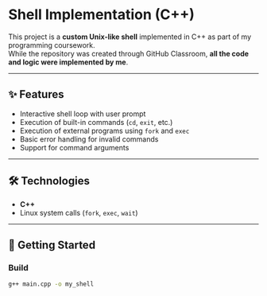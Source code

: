 # Shell Implementation (C++)

This project is a **custom Unix-like shell** implemented in C++ as part of my programming coursework.  
While the repository was created through GitHub Classroom, **all the code and logic were implemented by me**.

---

## ✨ Features
- Interactive shell loop with user prompt  
- Execution of built-in commands (`cd`, `exit`, etc.)  
- Execution of external programs using `fork` and `exec`  
- Basic error handling for invalid commands  
- Support for command arguments  

---

## 🛠️ Technologies
- **C++**
- Linux system calls (`fork`, `exec`, `wait`)  

---

## 🚀 Getting Started

### Build
```bash
g++ main.cpp -o my_shell
